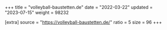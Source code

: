 +++
title = "volleyball-baustetten.de"
date = "2022-03-22"
updated = "2023-07-15"
weight = 98232

[extra]
source = "https://volleyball-baustetten.de/"
ratio = 5
size = 96
+++
